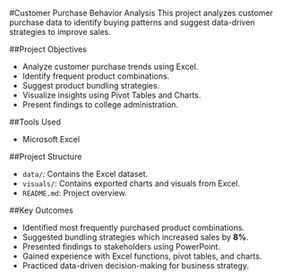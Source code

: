 #Customer Purchase Behavior Analysis
This project analyzes customer purchase data to identify buying patterns and suggest data-driven strategies to improve sales.

##Project Objectives

- Analyze customer purchase trends using Excel.
- Identify frequent product combinations.
- Suggest product bundling strategies.
- Visualize insights using Pivot Tables and Charts.
- Present findings to college administration.

##Tools Used

- Microsoft Excel

##Project Structure

- `data/`: Contains the Excel dataset.
- `visuals/`: Contains exported charts and visuals from Excel.
- `README.md`: Project overview.
  
##Key Outcomes
- Identified most frequently purchased product combinations.
- Suggested bundling strategies which increased sales by **8%**.
- Presented findings to stakeholders using PowerPoint.
- Gained experience with Excel functions, pivot tables, and charts.
- Practiced data-driven decision-making for business strategy.
